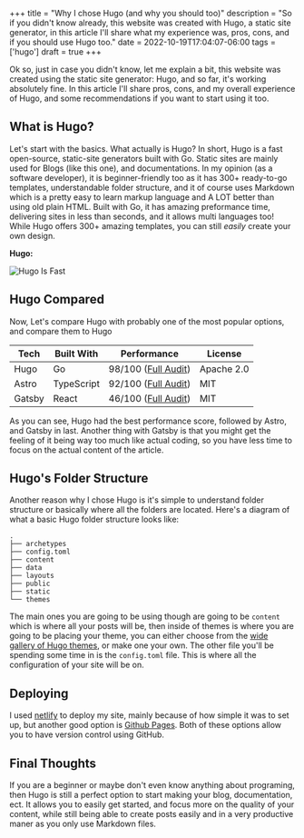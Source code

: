 +++
title = "Why I chose Hugo (and why you should too)"
description = "So if you didn't know already, this website was created with Hugo, a static site generator, in this article I'll share what my experience was, pros, cons, and if you should use Hugo too."
date = 2022-10-19T17:04:07-06:00
tags = ['hugo']
draft = true
+++

Ok so, just in case you didn't know, let me explain a bit, this website was created using the static site generator: Hugo, and so far, it's working absolutely fine. In this article I'll share pros, cons, and my overall experience of Hugo, and some recommendations if you want to start using it too.
<!--more-->

## What is Hugo?

Let's start with the basics. What actually is Hugo? In short, Hugo is a fast open-source, static-site generators built with Go. Static sites are mainly used for Blogs (like this one), and documentations. In my opinion (as a software developer), it is beginner-friendly too as it has 300+ ready-to-go templates, understandable folder structure,  and it of course uses Markdown which is a pretty easy to learn markup language and A LOT better than using old plain HTML. Built with Go, it has amazing preformance time, delivering sites in less than seconds, and it allows multi languages too! While Hugo offers 300+ amazing templates, you can still *easily* create your own design.


**Hugo:**

![Hugo Is Fast](https://media.giphy.com/media/Gpu3skdN58ApO/giphy.gif)


## Hugo Compared

Now, Let's compare Hugo  with probably one of the most popular options, and compare them to Hugo

| Tech         | Built With      | Performance        |  License        |
| ------------ | --------------- | -----------------  | --------------- |
| Hugo         | Go              | 98/100 ([Full Audit](https://docs.astro.build/lighthouse/hugo/))|  Apache 2.0     |
| Astro        | TypeScript      | 92/100 ([Full Audit](https://docs.astro.build/lighthouse/astro/))|  MIT            |
| Gatsby       | React           | 46/100 ([Full Audit](https://docs.astro.build/lighthouse/gatsby/))|  MIT            |

As you can see, Hugo had the best performance score, followed by Astro, and Gatsby in last. Another thing with Gatsby is that you might get the feeling of it being way too much like actual coding, so you have less time to focus on the actual content of the article.

## Hugo's Folder Structure

Another reason why I chose Hugo is it's simple to understand folder structure or basically where all the folders are located. Here's a diagram of what a basic Hugo folder structure looks like:
```
.
├── archetypes
├── config.toml
├── content
├── data
├── layouts
├── public
├── static
└── themes
```
The main ones you are going to be using though are going to be `content` which is where all your posts will be, then inside of themes is where you are going to be placing your theme, you can either choose from the [wide gallery of Hugo themes](https://themes.gohugo.io/), or make one your own. The other file you'll be spending some time in is the `config.toml` file. This is where all the configuration of your site will be on.

## Deploying

I used [netlify](https://www.netlify.com/) to deploy my site, mainly because of how simple it was to set up, but another good option is [Github Pages](https://pages.github.com/). Both of these options allow you to have version control using GitHub.

## Final Thoughts

If you are a beginner or maybe don't even know anything about programing, then Hugo is still a perfect option to start making your blog, documentation, ect. It allows you to easily get started, and focus more on the quality of your content, while still being able to create posts easily and in a very productive maner as you only use Markdown files.
